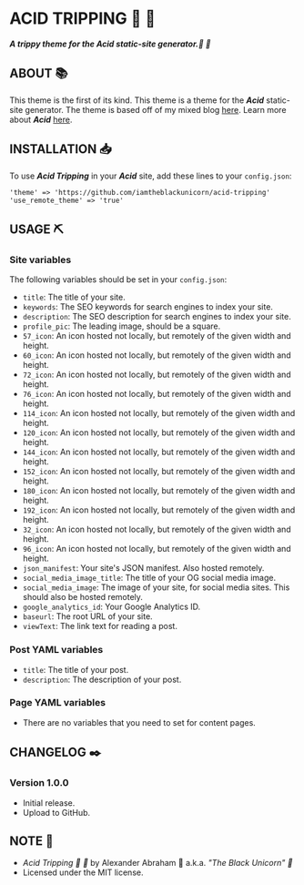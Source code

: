 # ACID TRIPPING :rainbow: :pill:

***A trippy theme for the Acid static-site generator.:rainbow: :pill:***

## ABOUT :books:

This theme is the first of its kind. This theme is a theme for the ***Acid*** static-site generator.
The theme is based off of my mixed blog [here](https://angeldustduke.art). Learn more about ***Acid*** [here](https://github.com/iamtheblackunicorn/acid).

## INSTALLATION :inbox_tray:

To use ***Acid Tripping*** in your ***Acid*** site, add these lines to your `config.json`:

```text
'theme' => 'https://github.com/iamtheblackunicorn/acid-tripping'
'use_remote_theme' => 'true'
```

## USAGE :pick:

### Site variables

The following variables should be set in your `config.json`:

- `title`: The title of your site.
- `keywords`: The SEO keywords for search engines to index your site.
- `description`: The SEO description for search engines to index your site.
- `profile_pic`: The leading image, should be a square.
- `57_icon`: An icon hosted not locally, but remotely of the given width and height.
- `60_icon`: An icon hosted not locally, but remotely of the given width and height.
- `72_icon`: An icon hosted not locally, but remotely of the given width and height.
- `76_icon`: An icon hosted not locally, but remotely of the given width and height.
- `114_icon`: An icon hosted not locally, but remotely of the given width and height.
- `120_icon`: An icon hosted not locally, but remotely of the given width and height.
- `144_icon`: An icon hosted not locally, but remotely of the given width and height.
- `152_icon`: An icon hosted not locally, but remotely of the given width and height.
- `180_icon`: An icon hosted not locally, but remotely of the given width and height.
- `192_icon`: An icon hosted not locally, but remotely of the given width and height.
- `32_icon`: An icon hosted not locally, but remotely of the given width and height.
- `96_icon`: An icon hosted not locally, but remotely of the given width and height.
- `json_manifest`: Your site's JSON manifest. Also hosted remotely.
- `social_media_image_title`: The title of your OG social media image.
- `social_media_image`: The image of your site, for social media sites. This should also be hosted remotely.
- `google_analytics_id`: Your Google Analytics ID.
- `baseurl`: The root URL of your site.
- `viewText`: The link text for reading a post.

### Post YAML variables

- `title`: The title of your post.
- `description`: The description of your post.

### Page YAML variables

- There are no variables that you need to set for content pages.

## CHANGELOG :black_nib:

### Version 1.0.0

- Initial release.
- Upload to GitHub.

## NOTE :scroll:

- *Acid Tripping :rainbow: :pill:* by Alexander Abraham :black_heart: a.k.a. *"The Black Unicorn" :unicorn:*
- Licensed under the MIT license.
